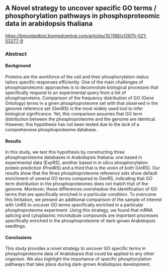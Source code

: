 ## A Novel strategy to uncover specific GO terms / phosphorylation pathways in phosphoproteomic data in arabidopsis thaliana

https://bmcplantbiol.biomedcentral.com/articles/10.1186/s12870-021-03377-9

### Abstract

#### Background
Proteins are the workforce of the cell and their phosphorylation status tailors specific responses efficiently. One of the main challenges of phosphoproteomic approaches is to deconvolute biological processes that specifically respond to an experimental query from a list of phosphoproteins. Comparison of the frequency distribution of GO (Gene Ontology) terms in a given phosphoproteome set with that observed in the genome reference set (GenRS) is the most widely used tool to infer biological significance. Yet, this comparison assumes that GO term distribution between the phosphoproteome and the genome are identical. However, this hypothesis has not been tested due to the lack of a comprehensive phosphoproteome database.

#### Results
In this study, we test this hypothesis by constructing three phosphoproteome databases in Arabidopsis thaliana: one based in experimental data (ExpRS), another based in in silico phosphorylation protein prediction (PredRS) and a third that is the union of both (UnRS). Our results show that the three phosphoproteome reference sets show default enrichment of several GO terms compared to GenRS, indicating that GO term distribution in the phosphoproteomes does not match that of the genome. Moreover, these differences overshadow the identification of GO terms that are specifically enriched in a particular condition. To overcome this limitation, we present an additional comparison of the sample of interest with UnRS to uncover GO terms specifically enriched in a particular phosphoproteome experiment. Using this strategy, we found that mRNA splicing and cytoplasmic microtubule compounds are important processes specifically enriched in the phosphoproteome of dark-grown Arabidopsis seedlings.

#### Conclusions
This study provides a novel strategy to uncover GO specific terms in phosphoproteome data of Arabidopsis that could be applied to any other organism. We also highlight the importance of specific phosphorylation pathways that take place during dark-grown Arabidopsis development.
